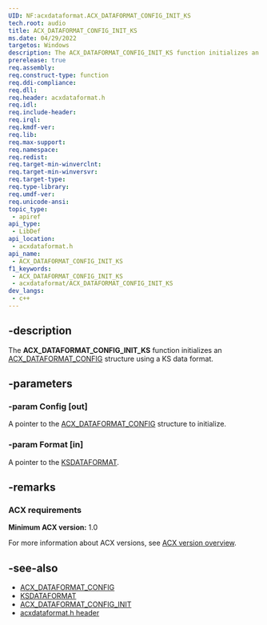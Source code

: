 ```yaml
---
UID: NF:acxdataformat.ACX_DATAFORMAT_CONFIG_INIT_KS
tech.root: audio
title: ACX_DATAFORMAT_CONFIG_INIT_KS
ms.date: 04/29/2022
targetos: Windows
description: The ACX_DATAFORMAT_CONFIG_INIT_KS function initializes an ACX_DATAFORMAT_CONFIG structure using a KS data format.
prerelease: true
req.assembly: 
req.construct-type: function
req.ddi-compliance: 
req.dll: 
req.header: acxdataformat.h
req.idl: 
req.include-header: 
req.irql: 
req.kmdf-ver: 
req.lib: 
req.max-support: 
req.namespace: 
req.redist: 
req.target-min-winverclnt: 
req.target-min-winversvr: 
req.target-type: 
req.type-library: 
req.umdf-ver: 
req.unicode-ansi: 
topic_type:
 - apiref
api_type:
 - LibDef
api_location:
 - acxdataformat.h
api_name:
 - ACX_DATAFORMAT_CONFIG_INIT_KS
f1_keywords:
 - ACX_DATAFORMAT_CONFIG_INIT_KS
 - acxdataformat/ACX_DATAFORMAT_CONFIG_INIT_KS
dev_langs:
 - c++
---
```


## -description

The **ACX_DATAFORMAT_CONFIG_INIT_KS** function initializes an [ACX_DATAFORMAT_CONFIG](ns-acxdataformat-acx_dataformat_config.md) structure using a KS data format.

## -parameters

### -param Config [out]

A pointer to the [ACX_DATAFORMAT_CONFIG](ns-acxdataformat-acx_dataformat_config.md) structure to initialize.

### -param Format [in]

A pointer to the [KSDATAFORMAT](../ks/ns-ks-ksdataformat.md).

## -remarks

### ACX requirements

**Minimum ACX version:** 1.0

For more information about ACX versions, see [ACX version overview](/windows-hardware/drivers/audio/acx-version-overview).

## -see-also

- [ACX_DATAFORMAT_CONFIG](ns-acxdataformat-acx_dataformat_config.md)
- [KSDATAFORMAT](../ks/ns-ks-ksdataformat.md)
- [ACX_DATAFORMAT_CONFIG_INIT](nf-acxdataformat-acx_dataformat_config_init.md)
- [acxdataformat.h header](index.md)

